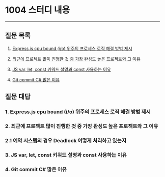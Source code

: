 # 1004 스터디 내용

---

## 질문 목록

1. [Express.js cpu bound (i/o) 위주의 프로세스 로직 해결 방법 제시](#1.-Express.js-cpu-bound-(i/o)-위주의-프로세스-로직-해결-방법-제시)

2. [최근에 프로젝트 많이 진행한 것 중 가장 완성도 높은 프로젝트와 그 이유](#2.-최근에-프로젝트-많이-진행한-것-중-가장-완성도-높은-프로젝트와-그-이유)

3. [JS var, let, const 키워드 설명과 const 사용하는 이유](#3.JS-var,-let,-const-키워드-설명과-const-사용하는-이유)

4. [Git commit C# 많은 이유](#4.-Git-commit-C#-많은-이유)



## 질문 대답

### 1. Express.js cpu bound (i/o) 위주의 프로세스 로직 해결 방법 제시

> 

### 2. 최근에 프로젝트 많이 진행한 것 중 가장 완성도 높은 프로젝트와 그 이유

> 

### 2.1 예약 시스템의 경우 Deadlock 어떻게 처리하고 있는지

> 

### 3. JS var, let, const 키워드 설명과 const 사용하는 이유

> 

### 4. Git commit C# 많은 이유

> 